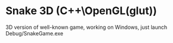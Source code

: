 # Snake 3D (C++\OpenGL(glut))
3D version of well-known game, working on Windows, just launch Debug/SnakeGame.exe

